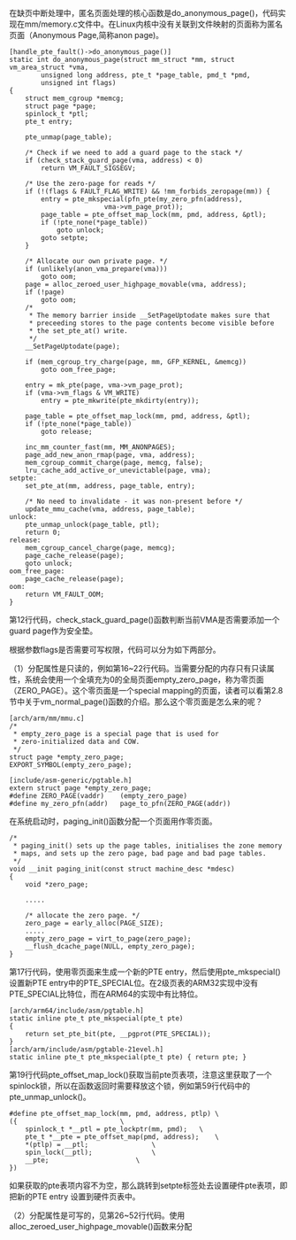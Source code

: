 在缺页中断处理中，匿名页面处理的核心函数是do_anonymous_page()，代码实现在mm/memory.c文件中。在Linux内核中没有关联到文件映射的页面称为匿名页面（Anonymous Page,简称anon page)。

```
[handle_pte_fault()->do_anonymous_page()]
static int do_anonymous_page(struct mm_struct *mm, struct vm_area_struct *vma,
		unsigned long address, pte_t *page_table, pmd_t *pmd,
		unsigned int flags)
{
	struct mem_cgroup *memcg;
	struct page *page;
	spinlock_t *ptl;
	pte_t entry;

	pte_unmap(page_table);

	/* Check if we need to add a guard page to the stack */
	if (check_stack_guard_page(vma, address) < 0)
		return VM_FAULT_SIGSEGV;

	/* Use the zero-page for reads */
	if (!(flags & FAULT_FLAG_WRITE) && !mm_forbids_zeropage(mm)) {
		entry = pte_mkspecial(pfn_pte(my_zero_pfn(address),
						vma->vm_page_prot));
		page_table = pte_offset_map_lock(mm, pmd, address, &ptl);
		if (!pte_none(*page_table))
			goto unlock;
		goto setpte;
	}

	/* Allocate our own private page. */
	if (unlikely(anon_vma_prepare(vma)))
		goto oom;
	page = alloc_zeroed_user_highpage_movable(vma, address);
	if (!page)
		goto oom;
	/*
	 * The memory barrier inside __SetPageUptodate makes sure that
	 * preceeding stores to the page contents become visible before
	 * the set_pte_at() write.
	 */
	__SetPageUptodate(page);

	if (mem_cgroup_try_charge(page, mm, GFP_KERNEL, &memcg))
		goto oom_free_page;

	entry = mk_pte(page, vma->vm_page_prot);
	if (vma->vm_flags & VM_WRITE)
		entry = pte_mkwrite(pte_mkdirty(entry));

	page_table = pte_offset_map_lock(mm, pmd, address, &ptl);
	if (!pte_none(*page_table))
		goto release;

	inc_mm_counter_fast(mm, MM_ANONPAGES);
	page_add_new_anon_rmap(page, vma, address);
	mem_cgroup_commit_charge(page, memcg, false);
	lru_cache_add_active_or_unevictable(page, vma);
setpte:
	set_pte_at(mm, address, page_table, entry);

	/* No need to invalidate - it was non-present before */
	update_mmu_cache(vma, address, page_table);
unlock:
	pte_unmap_unlock(page_table, ptl);
	return 0;
release:
	mem_cgroup_cancel_charge(page, memcg);
	page_cache_release(page);
	goto unlock;
oom_free_page:
	page_cache_release(page);
oom:
	return VM_FAULT_OOM;
}
```

第12行代码，check_stack_guard_page()函数判断当前VMA是否需要添加一个guard page作为安全垫。

根据参数flags是否需要可写权限，代码可以分为如下两部分。

（1）分配属性是只读的，例如第16~22行代码。当需要分配的内存只有只读属性，系统会使用一个全填充为0的全局页面empty_zero_page，称为零页面（ZERO_PAGE）。这个零页面是一个special mapping的页面，读者可以看第2.8节中关于vm_normal_page()函数的介绍。那么这个零页面是怎么来的呢？

```
[arch/arm/mm/mmu.c]
/*
 * empty_zero_page is a special page that is used for
 * zero-initialized data and COW.
 */
struct page *empty_zero_page;
EXPORT_SYMBOL(empty_zero_page);
```

```
[include/asm-generic/pgtable.h]
extern struct page *empty_zero_page;
#define ZERO_PAGE(vaddr)	(empty_zero_page)
#define my_zero_pfn(addr)	page_to_pfn(ZERO_PAGE(addr))
```

在系统启动时，paging_init()函数分配一个页面用作零页面。

```
/*
 * paging_init() sets up the page tables, initialises the zone memory
 * maps, and sets up the zero page, bad page and bad page tables.
 */
void __init paging_init(const struct machine_desc *mdesc)
{
	void *zero_page;

	.....

	/* allocate the zero page. */
	zero_page = early_alloc(PAGE_SIZE);
	.....
	empty_zero_page = virt_to_page(zero_page);
	__flush_dcache_page(NULL, empty_zero_page);
}
```

第17行代码，使用零页面来生成一个新的PTE entry，然后使用pte_mkspecial()设置新PTE entry中的PTE_SPECIAL位。在2级页表的ARM32实现中没有PTE_SPECIAL比特位，而在ARM64的实现中有比特位。

```
[arch/arm64/include/asm/pgtable.h]
static inline pte_t pte_mkspecial(pte_t pte)
{
	return set_pte_bit(pte, __pgprot(PTE_SPECIAL));
}
[arch/arm/include/asm/pgtable-21evel.h]
static inline pte_t pte_mkspecial(pte_t pte) { return pte; }
```

第19行代码pte_offset_map_lock()获取当前pte页表项，注意这里获取了一个spinlock锁，所以在函数返回时需要释放这个锁，例如第59行代码中的pte_unmap_unlock()。

```
#define pte_offset_map_lock(mm, pmd, address, ptlp)	\
({							\
	spinlock_t *__ptl = pte_lockptr(mm, pmd);	\
	pte_t *__pte = pte_offset_map(pmd, address);	\
	*(ptlp) = __ptl;				\
	spin_lock(__ptl);				\
	__pte;						\
})
```

如果获取的pte表项内容不为空，那么跳转到setpte标签处去设置硬件pte表项，即把新的PTE entry 设置到硬件页表中。

（2）分配属性是可写的，见第26~52行代码。使用alloc_zeroed_user_highpage_movable()函数来分配